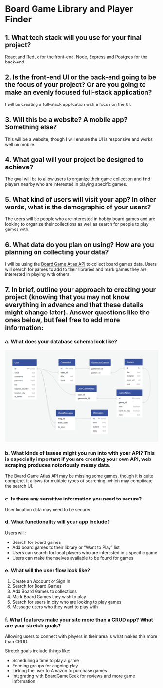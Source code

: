 # Board Game Library and Player Finder

## 1. What tech stack will you use for your final project?

React and Redux for the front-end. Node, Express and Postgres for the back-end.

## 2. Is the front-end UI or the back-end going to be the focus of your project? Or are you going to make an evenly focused full-stack application?

I will be creating a full-stack application with a focus on the UI.

## 3. Will this be a website? A mobile app? Something else?

This will be a website, though I will ensure the UI is responsive and works well on mobile.

## 4. What goal will your project be designed to achieve?

The goal will be to allow users to organize their game collection and find players nearby who are interested in playing specific games.

## 5. What kind of users will visit your app? In other words, what is the demographic of your users?

The users will be people who are interested in hobby board games and are looking to organize their collections as well as search for people to play games with.

## 6. What data do you plan on using? How are you planning on collecting your data?

I will be using the [Board Game Atlas API](https://api.boardgameatlas.com/api/docs) to collect board games data. Users will search for games to add to their libraries and mark games they are interested in playing with others.

## 7. In brief, outline your approach to creating your project (knowing that you may not know everything in advance and that these details might change later). Answer questions like the ones below, but feel free to add more information:

### a. What does your database schema look like?

![Database Schema Diagram](board-game-finder-diagram.png)

<!-- via [quickdatabasediagrams.com](quickdatabasediagrams.com) -->

### b. What kinds of issues might you run into with your API? This is especially important if you are creating your own API, web scraping produces notoriously messy data.

The Board Game Atlas API may be missing some games, though it is quite complete. It allows for multiple types of searching, which may complicate the search UI.

### c. Is there any sensitive information you need to secure?

User location data may need to be secured.

### d. What functionality will your app include?

Users will:
- Search for board games
- Add board games to their library or “Want to Play” list
- Users can search for local players who are interested in a specific game
- Users can make themselves available to be found for games

### e. What will the user flow look like?

1. Create an Account or Sign In
2. Search for Board Games
3. Add Board Games to collections
4. Mark Board Games they wish to play
5. Search for users in city who are looking to play games
6. Message users who they want to play with

### f. What features make your site more than a CRUD app? What are your stretch goals?

Allowing users to connect with players in their area is what makes this more than CRUD.

Stretch goals include things like:
- Scheduling a time to play a game
- Forming groups for ongoing play
- Linking the user to Amazon to purchase games
- Integrating with BoardGameGeek for reviews and more game information.
